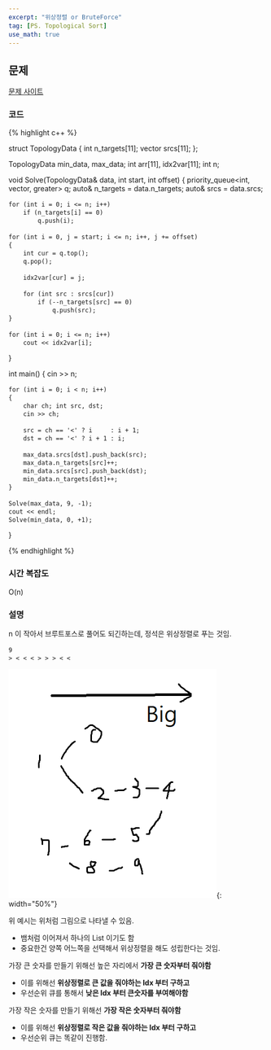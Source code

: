 ```yaml
---
excerpt: "위상정렬 or BruteForce"
tag: [PS. Topological Sort]
use_math: true
---
```


## 문제

[문제 사이트](https://www.acmicpc.net/problem/2529)

### 코드

{% highlight c++ %}

struct TopologyData
{
	int n_targets[11]; 
	vector<int> srcs[11];
};

TopologyData min_data, max_data;
int arr[11], idx2var[11];
int n;

void Solve(TopologyData& data, int start, int offset)
{
	priority_queue<int, vector<int>, greater<int>> q;
	auto& n_targets = data.n_targets;
	auto& srcs = data.srcs;

	for (int i = 0; i <= n; i++)
		if (n_targets[i] == 0)
			q.push(i);
	
	for (int i = 0, j = start; i <= n; i++, j += offset)
	{
		int cur = q.top();
		q.pop();
	
		idx2var[cur] = j;
	
		for (int src : srcs[cur])
			if (--n_targets[src] == 0)
				q.push(src);
	}
	
	for (int i = 0; i <= n; i++)
		cout << idx2var[i];
}

int main()
{
    cin >> n;

    for (int i = 0; i < n; i++)
    {
    	char ch; int src, dst;
        cin >> ch;
    
    	src = ch == '<' ? i     : i + 1;
    	dst = ch == '<' ? i + 1 : i;
    
    	max_data.srcs[dst].push_back(src);
    	max_data.n_targets[src]++;
    	min_data.srcs[src].push_back(dst);
    	min_data.n_targets[dst]++;
    }
    
    Solve(max_data, 9, -1);
    cout << endl;
    Solve(min_data, 0, +1);
}

{% endhighlight %}

### 시간 복잡도

O(n)

### 설명

n 이 작아서 브루트포스로 풀어도 되긴하는데, 정석은 위상정렬로 푸는 것임.

```
9
> < < < > > > < <
```

![example](/Posts/Algorithm/BOJ-Silver/2529.png){: width="50%"} 

위 예시는 위처럼 그림으로 나타낼 수 있음.
+ 뱀처럼 이어져서 하나의 List 이기도 함
+ 중요한건 양쪽 어느쪽을 선택해서 위상정렬을 해도 성립한다는 것임.

가장 큰 숫자를 만들기 위해선 높은 자리에서 __가장 큰 숫자부터 줘야함__
+ 이를 위해선 __위상정렬로 큰 값을 줘야하는 Idx 부터 구하고__
+ 우선순위 큐를 통해서 __낮은 Idx 부터 큰숫자를 부여해야함__

가장 작은 숫자를 만들기 위해선 __가장 작은 숫자부터 줘야함__
+ 이를 위해선 __위상정렬로 작은 값을 줘야하는 Idx 부터 구하고__
+ 우선순위 큐는 똑같이 진행함.

